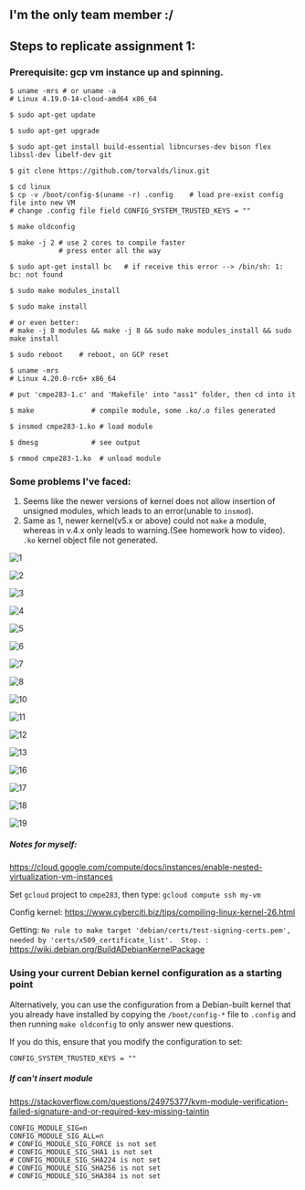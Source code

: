 ## I'm the only team member :/

## Steps to replicate assignment 1:

### Prerequisite: gcp vm instance up and spinning.

```shell
$ uname -mrs # or uname -a
# Linux 4.19.0-14-cloud-amd64 x86_64

$ sudo apt-get update  

$ sudo apt-get upgrade

$ sudo apt-get install build-essential libncurses-dev bison flex libssl-dev libelf-dev git

$ git clone https://github.com/torvalds/linux.git

$ cd linux
$ cp -v /boot/config-$(uname -r) .config    # load pre-exist config file into new VM
# change .config file field CONFIG_SYSTEM_TRUSTED_KEYS = ""

$ make oldconfig 

$ make -j 2 # use 2 cores to compile faster
            # press enter all the way
            
$ sudo apt-get install bc   # if receive this error --> /bin/sh: 1: bc: not found

$ sudo make modules_install 

$ sudo make install       

# or even better:
# make -j 8 modules && make -j 8 && sudo make modules_install && sudo make install

$ sudo reboot    # reboot, on GCP reset

$ uname -mrs 
# Linux 4.20.0-rc6+ x86_64

# put 'cmpe283-1.c' and 'Makefile' into "ass1" folder, then cd into it

$ make              # compile module, some .ko/.o files generated

$ insmod cmpe283-1.ko # load module

$ dmesg             # see output

$ rmmod cmpe283-1.ko  # unload module

```



### Some problems I've faced:

1.  Seems like the newer versions of kernel does not allow insertion of unsigned modules, which leads to an error(unable to `insmod`).
2.  Same as 1, newer kernel(v5.x or above) could not `make` a module, whereas in v.4.x only leads to warning.(See homework how to video). `.ko` kernel object file not generated.



![1](./images/1.png)

![2](./images/2.png)

![3](./images/3.png)

![4](./images/4.png)

![5](./images/5.png)

![6](./images/6.png)

![7](./images/7.png)

![8](./images/8.png)

![10](./images/10.png)

![11](./images/11.png)

![12](./images/12.png)

![13](./images/13.png)

![16](./images/16.png)

![17](./images/17.png)

![18](./images/18.png)

![19](./images/19.png)

















##### Notes for myself:

https://cloud.google.com/compute/docs/instances/enable-nested-virtualization-vm-instances

Set `gcloud` project to `cmpe283`, then type: `gcloud compute ssh my-vm`

Config kernel: https://www.cyberciti.biz/tips/compiling-linux-kernel-26.html

Getting: `No rule to make target 'debian/certs/test-signing-certs.pem', needed by 'certs/x509_certificate_list'.  Stop. `: https://wiki.debian.org/BuildADebianKernelPackage

### Using your current Debian kernel configuration as a starting point

Alternatively, you can use the configuration from a Debian-built kernel that you already have installed by copying the `/boot/config-*` file to `.config` and then running `make oldconfig` to only answer new questions.

If you do this, ensure that you modify the configuration to set:

```
CONFIG_SYSTEM_TRUSTED_KEYS = ""
```

##### If can't insert module

https://stackoverflow.com/questions/24975377/kvm-module-verification-failed-signature-and-or-required-key-missing-taintin

```shell
CONFIG_MODULE_SIG=n
CONFIG_MODULE_SIG_ALL=n
# CONFIG_MODULE_SIG_FORCE is not set 
# CONFIG_MODULE_SIG_SHA1 is not set
# CONFIG_MODULE_SIG_SHA224 is not set
# CONFIG_MODULE_SIG_SHA256 is not set
# CONFIG_MODULE_SIG_SHA384 is not set
```

